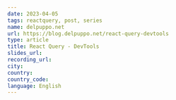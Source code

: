 ```yaml
---
date: 2023-04-05
tags: reactquery, post, series
name: delpuppo.net
url: https://blog.delpuppo.net/react-query-devtools
type: article
title: React Query - DevTools
slides_url:
recording_url:
city:
country:
country_code:
language: English
---
```


